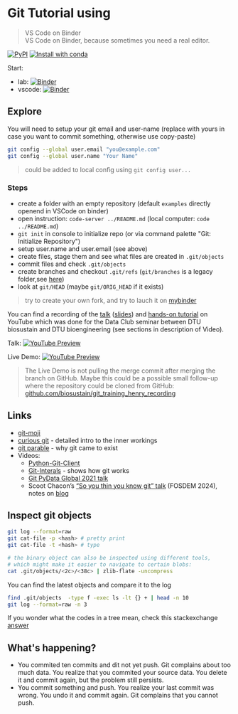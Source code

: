 # Git Tutorial using

> VS Code on Binder  
> VS Code on Binder, because sometimes you need a real editor.  

[![PyPI](https://img.shields.io/pypi/v/jupyter-vscode-proxy)](https://pypi.org/project/jupyter-vscode-proxy/)
[![Install with conda](https://img.shields.io/conda/vn/conda-forge/jupyter-vscode-proxy.svg)](https://github.com/conda-forge/jupyter-vscode-proxy-feedstock)

Start:
 - lab: [![Binder](https://mybinder.org/badge_logo.svg)](https://mybinder.org/v2/gh/biosustain/git-tutorial/master?urlpath=lab)
 - vscode: [![Binder](https://mybinder.org/badge_logo.svg)](https://mybinder.org/v2/gh/biosustain/git-tutorial/master?urlpath=vscode?folder=/home/jovyan/examples)


## Explore

You will need to setup your git email and user-name
(replace with yours in case you want to commit something, otherwise use copy-paste)

```bash
git config --global user.email "you@example.com"
git config --global user.name "Your Name"
``` 
> could be added to local config using `git config user...`

### Steps

- create a folder with an empty repository (default `examples`
  directly openend in VSCode on binder)
- open instruction: `code-server ../README.md` (local computer: `code ../README.md`)
- `git init` in console to initialize repo (or via command palette "Git: Initialize Repository")
- setup user.name and user.email (see above)
- create files, stage them and see what files are created in `.git/objects`
- commit files and check `.git/objects`
- create branches and checkout `.git/refs` (`git/branches` is a legacy folder,see [here](https://stackoverflow.com/a/10398507/9684872))
- look at `git/HEAD` (maybe `git/ORIG_HEAD` if it exists)

> try to create your own fork, and try to lauch it on [mybinder](https://mybinder.org/)

You can find a recording of the 
[talk](https://www.youtube.com/watch?v=cAU3BCUkHxM)
([slides](https://docs.google.com/presentation/d/1RsKMiKquE4wqncrAv9LEtjivGE_dGiHoJ8nKCxgVKeY/edit?usp=sharing)) 
and [hands-on tutorial](https://www.youtube.com/watch?v=5iB7qc5zRjQ) 
on YouTube which was done for the Data Club seminar
between DTU biosustain and DTU bioengineering (see sections in description of Video).

Talk:
[![YouTube Preview](https://img.youtube.com/vi/cAU3BCUkHxM/maxresdefault.jpg
)](https://www.youtube.com/watch?v=cAU3BCUkHxM)

Live Demo:
[![YouTube Preview](https://img.youtube.com/vi/5iB7qc5zRjQ/maxresdefault.jpg
)](https://www.youtube.com/watch?v=5iB7qc5zRjQ)

> The Live Demo is not pulling the merge commit after merging the branch on GitHub.
> Maybe this could be a possible small follow-up where the repository could be cloned 
> from GitHub: [github.com/biosustain/git_training_henry_recording](https://github.com/biosustain/git_training_henry_recording)

## Links

- [git-moji](https://gitmoji.dev/)
- [curious git](https://matthew-brett.github.io/curious-git/) - detailed intro to the inner workings
- [git parable](http://practical-neuroimaging.github.io/git_parable.html) - why git came to exist
- Videos: 
    - [Python-Git-Client](https://www.youtube.com/watch?v=xvzo_nV9PjU)
    - [Git-Interals](https://www.youtube.com/watch?v=MYP56QJpDr4) - shows how git works
    - [Git PyData Global 2021 talk](https://www.youtube.com/watch?v=rBYC3dEOOyI)
    - Scoot Chacon’s [“So you thin you know git” talk](https://www.youtube.com/watch?v=aolI_Rz0ZqY) (FOSDEM 2024), 
    notes on [blog](https://blog.gitbutler.com/git-tips-1-theres-a-git-config-for-that/) 

## Inspect git objects

```bash
git log --format=raw
git cat-file -p <hash> # pretty print
git cat-file -t <hash> # type

# the binary object can also be inspected using different tools,
# which might make it easier to navigate to certain blobs:
cat .git/objects/<2c>/<38c> | zlib-flate -uncompress
```

You can find the latest objects and compare it to the log

```bash
find .git/objects  -type f -exec ls -lt {} + | head -n 10
git log --format=raw -n 3
```

If you wonder what the codes in a tree mean, check this stackexchange
[answer](https://unix.stackexchange.com/a/450488/349761)


## What's happening?

- You commited ten commits and dit not yet push. Git complains about too much data.
  You realize that you commited your source data. You delete it and commit again, but the problem still persists.
- You commit something and push. You realize your last commit was wrong. You undo it and commit again. Git complains that 
  you cannot push.
